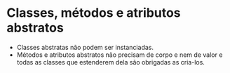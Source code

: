 # Classes, métodos e atributos abstratos

- Classes abstratas não podem ser instanciadas.
- Métodos e atributos abstratos não precisam de corpo e nem de valor e todas as classes que estenderem dela são obrigadas as cria-los.
